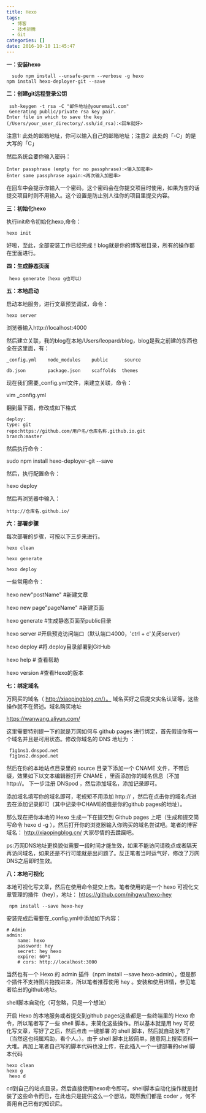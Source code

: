```yaml
---
title: Hexo
tags:
  - 博客
  - 技术折腾
  - Git
categories: []
date: 2016-10-10 11:45:47
---
```


**一：安装hexo**

	  sudo npm install --unsafe-perm --verbose -g hexo
  	npm install hexo-deployer-git --save
<!-- more -->

**二：创建git远程登录公钥**

 	 ssh-keygen -t rsa -C "邮件地址@youremail.com"
 	 Generating public/private rsa key pair.
  	Enter file in which to save the key (/Users/your_user_directory/.ssh/id_rsa):<回车就好>
注意1: 此处的邮箱地址，你可以输入自己的邮箱地址；注意2: 此处的「-C」的是大写的「C」

然后系统会要你输入密码：
	
    Enter passphrase (empty for no passphrase):<输入加密串>
  	Enter same passphrase again:<再次输入加密串>
在回车中会提示你输入一个密码，这个密码会在你提交项目时使用，如果为空的话提交项目时则不用输入。这个设置是防止别人往你的项目里提交内容。

**三：初始化hexo**

执行init命令初始化hexo,命令：

  	hexo init

好啦，至此，全部安装工作已经完成！blog就是你的博客根目录，所有的操作都在里面进行。

**四：生成静态页面**

 	 hexo generate（hexo g也可以）

**五：本地启动**

启动本地服务，进行文章预览调试，命令：

  	hexo server

浏览器输入http://localhost:4000

然后建立关联，我的blog在本地/Users/leopard/blog，blog是我之前建的东西也全在这里面，有：

    _config.yml    node_modules    public      source

    db.json        package.json    scaffolds  themes

现在我们需要_config.yml文件，来建立关联，命令：

vim _config.yml

翻到最下面，修改成如下格式

  	deploy:
  	type: git
  	repo:https://github.com/用户名/仓库名称.github.io.git
  	branch:master

然后执行命令：

  sudo npm install hexo-deployer-git --save


然后，执行配置命令：

  hexo deploy

然后再浏览器中输入：
  
    http://仓库名.github.io/
    
**六：部署步骤**

每次部署的步骤，可按以下三步来进行。

    hexo clean

    hexo generate

    hexo deploy

一些常用命令：

hexo new"postName" #新建文章

hexo new page"pageName" #新建页面

hexo generate #生成静态页面至public目录

hexo server #开启预览访问端口（默认端口4000，'ctrl + c'关闭server）

hexo deploy #将.deploy目录部署到GitHub

hexo help # 查看帮助

hexo version #查看Hexo的版本

**七：绑定域名**

万网买的域名（ http://xiaopingblog.cn/）。 域名买好之后提交实名认证等，这些操作就不在赘述。域名购买地址 

  https://wanwang.aliyun.com/ 

这里需要特别提一下的就是万网如何与 github pages 进行绑定，首先假设你有一个域名并且是可用状态。修改你域名的 DNS 地址为 ：  

 	 f1g1ns1.dnspod.net 
 	 f1g1ns2.dnspod.net
    
然后在你的本地站点目录里的 source 目录下添加一个 CNAME 文件，不带后缀，效果如下以文本编辑器打开 CNAME ，里面添加你的域名信息（不加http://。
下一步注册 DNSpod ，然后添加域名，添加记录即可。

添加域名填写你的域名即可，老规矩不用添加 http:// ，然后在点击你的域名点进去在添加记录即可（其中记录中CHAME的值是你的github pages的地址）。

那么现在把你本地的 Hexo 生成一下在提交到 Github pages 上吧（生成和提交简写命令 hexo d -g ），然后打开你的浏览器输入你购买的域名尝试吧。笔者的博客域名： http://xiaopingblog.cn/ 大家尽情的去蹂躏吧。

ps:万网DNS地址更换貌似需要一段时间才能生效，如果不能访问请晚点或者隔天再访问域名，如果还是不行可能就是出问题了。反正笔者当时运气好，修改了万网DNS之后即时生效。

**八：本地可视化**

本地可视化写文章，然后在使用命令提交上去。笔者使用的是一个 hexo 可视化文章管理的插件（hey），地址： https://github.com/nihgwu/hexo-hey

 	 npm install --save hexo-hey

安装完成后需要在_config.yml中添加如下内容：

    # Admin
    admin:
        name: hexo
        password: hey
        secret: hey hexo
        expire: 60*1
        # cors: http://localhost:3000
当然也有一个 Hexo 的 admin 插件（npm install --save hexo-admin），但是那个插件不支持图片拖拽进来，所以笔者推荐使用 hey 。安装和使用详情，参见笔者给出的github地址。

shell脚本自动化（可忽略，只是一个想法）

开启 Hexo 的本地服务或者提交到github pages这些都是一些终端里的 Hexo 命令，所以笔者写了一些 shell 脚本，来简化这些操作。所以基本就是用 hey 可视化写文章，写好了之后，然后点击 一键部署 的 shell 脚本，然后就自动发布了（当然这也纯属鸡助，看个人。）。由于 shell 脚本比较简单，随意网上搜索资料一大堆。再加上笔者自己写的脚本代码也没上传，在此插入一个一键部署的shell脚本代码

  	hexo clean
  	hexo g
 	 hexo d

cd到自己的站点目录，然后直接使用hexo命令即可。shell脚本自动化操作就是封装了这些命令而已，在此也只是提供这么一个想法，既然我们都是 coder ，何不善用自己已有的知识尼。